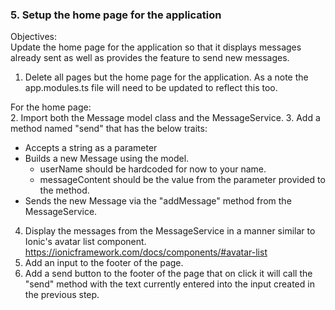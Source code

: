 ### 5. Setup the home page for the application

Objectives:  
Update the home page for the application so that it displays messages already sent as well as provides the feature to send new messages.

1. Delete all pages but the home page for the application.  As a note the app.modules.ts file will need to be updated to reflect this too.

For the home page:  
2. Import both the Message model class and the MessageService.
3. Add a method named "send" that has the below traits:
   - Accepts a string as a parameter
   - Builds a new Message using the model.
      - userName should be hardcoded for now to your name.
      - messageContent should be the value from the parameter provided to the method.
   - Sends the new Message via the "addMessage" method from the MessageService.
4. Display the messages from the MessageService in a manner similar to Ionic's avatar list component.
   https://ionicframework.com/docs/components/#avatar-list
5. Add an input to the footer of the page.
6. Add a send button to the footer of the page that on click it will call the "send" method with the text currently entered into the input created in the previous step.
